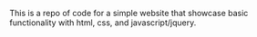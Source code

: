 This is a repo of code for a simple website that showcase basic functionality with html, css, and javascript/jquery.
